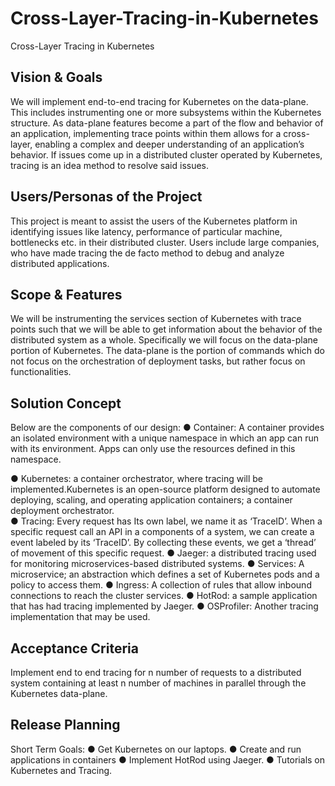 # Cross-Layer-Tracing-in-Kubernetes
Cross-Layer Tracing in Kubernetes

## Vision & Goals
We will implement end-to-end tracing for Kubernetes on the data-plane. This includes instrumenting one or more subsystems within the Kubernetes structure.  As data-plane features become a part of the flow and behavior of an application, implementing trace points within them allows for a cross-layer, enabling a complex and deeper understanding of an application’s behavior.  If issues come up in a distributed cluster operated by Kubernetes, tracing is an idea method to resolve said issues.

## Users/Personas of the Project
This project is meant to assist the users of the Kubernetes platform in identifying issues like latency, performance of particular machine, bottlenecks etc.  in their distributed cluster.  Users include large companies, who have made tracing the de facto method to debug and analyze distributed applications.

## Scope & Features
We will be instrumenting the services section of Kubernetes with trace points such that we will be able to get information about the behavior of the distributed system as a whole. Specifically we will focus on the data-plane portion of Kubernetes.  The data-plane is the portion of commands which do not focus on the orchestration of deployment tasks, but rather focus on functionalities.

## Solution Concept
Below are the components of our design:
●	Container: A container provides an isolated environment with a unique namespace in which an app can run with its environment. Apps can only use the resources defined in this namespace.

●	Kubernetes: a container orchestrator, where tracing will be implemented.Kubernetes is an open-source platform designed to automate deploying, scaling, and operating application containers; a container deployment orchestrator.  
●	Tracing: Every request has Its own label, we name it as ‘TraceID’. When a specific  request call an API in a components of a system, we can create a event labeled by its ‘TraceID’. By collecting these events, we get a ‘thread’ of movement of  this specific request.
●	Jaeger: a distributed tracing used for monitoring microservices-based distributed systems.
●	Services: A microservice; an abstraction which defines a set of Kubernetes pods and a policy to access them.
●	Ingress: A collection of rules that allow inbound connections to reach the cluster services.
●	HotRod: a sample application that has had tracing implemented by Jaeger.
●	OSProfiler: Another tracing implementation that may be used.

## Acceptance Criteria
Implement end to end tracing for n number of requests to a distributed system containing at least n number of machines in parallel through the Kubernetes data-plane.

## Release Planning
Short Term Goals: 
●	Get Kubernetes on our laptops.
●	Create and run applications in containers
●	Implement HotRod using Jaeger. 
●	Tutorials on Kubernetes and Tracing.



